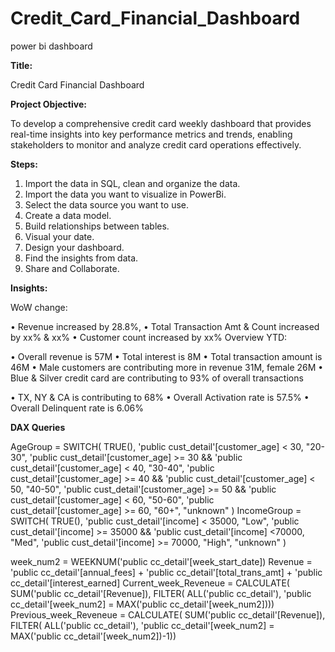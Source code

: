 # Credit_Card_Financial_Dashboard
power bi dashboard

**Title:**

Credit Card Financial Dashboard

**Project Objective:** 

To develop a comprehensive credit card weekly dashboard that provides real-time insights into key performance metrics and trends, enabling stakeholders to monitor and analyze credit card operations effectively.

**Steps:**

1. Import the data in SQL, clean and organize the data.
2. Import the data you want to visualize in PowerBi.
3. Select the data source you want to use.
4. Create a data model.
5. Build relationships between tables.
6. Visual your date.
7. Design your dashboard.
8. Find the insights from data.
10. Share and Collaborate.

**Insights:**

WoW change:

• Revenue increased by 28.8%,
• Total Transaction Amt & Count increased by xx% & xx%
• Customer count increased by xx%
Overview YTD:

• Overall revenue is 57M
• Total interest is 8M
• Total transaction amount is 46M
• Male customers are contributing more in revenue 31M, female 26M
• Blue & Silver credit card are contributing to 93% of overall
transactions

• TX, NY & CA is contributing to 68%
• Overall Activation rate is 57.5%
• Overall Delinquent rate is 6.06%

**DAX Queries**

AgeGroup = SWITCH(
 TRUE(),
 'public cust_detail'[customer_age] < 30, "20-30",
 'public cust_detail'[customer_age] >= 30 && 'public cust_detail'[customer_age] < 40, "30-40",
 'public cust_detail'[customer_age] >= 40 && 'public cust_detail'[customer_age] < 50, "40-50",
 'public cust_detail'[customer_age] >= 50 && 'public cust_detail'[customer_age] < 60, "50-60",
 'public cust_detail'[customer_age] >= 60, "60+",
 "unknown"
 )
IncomeGroup = SWITCH(
 TRUE(),
 'public cust_detail'[income] < 35000, "Low",
 'public cust_detail'[income] >= 35000 && 'public cust_detail'[income] <70000, "Med",
 'public cust_detail'[income] >= 70000, "High",
 "unknown"
)

week_num2 = WEEKNUM('public cc_detail'[week_start_date])
Revenue = 'public cc_detail'[annual_fees] + 'public cc_detail'[total_trans_amt] + 'public cc_detail'[interest_earned]
Current_week_Reveneue = CALCULATE(
 SUM('public cc_detail'[Revenue]),
 FILTER(
 ALL('public cc_detail'),
 'public cc_detail'[week_num2] = MAX('public cc_detail'[week_num2])))
Previous_week_Reveneue = CALCULATE(
 SUM('public cc_detail'[Revenue]),
 FILTER(
 ALL('public cc_detail'),
 'public cc_detail'[week_num2] = MAX('public cc_detail'[week_num2])-1))
 
